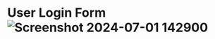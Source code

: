 # User Login Form![Screenshot 2024-07-01 142900](https://github.com/rajeshchary1999/User_Login_Form/assets/104690664/4fee2042-5281-485b-a369-00d28e5ad9d1)
